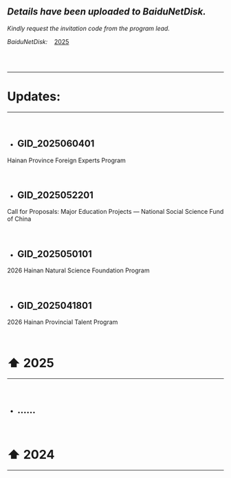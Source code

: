 <br>

## *Details have been uploaded to BaiduNetDisk.*
*Kindly request the invitation code from the program lead.*

*BaiduNetDisk:* &nbsp;&nbsp; [2025](https://pan.baidu.com/s/1G4tcjrjDohk6BQDTS79CYQ)

<br>
<br>

---

# Updates:

---

<br>

- ## GID_2025060401

Hainan Province Foreign Experts Program
  
<br>

- ## GID_2025052201

Call for Proposals: Major Education Projects — National Social Science Fund of China

<br>

- ## GID_2025050101

2026 Hainan Natural Science Foundation Program

<br>

- ## GID_2025041801

2026 Hainan Provincial Talent Program

<br>

# ⬆ 2025

---



<br>

- ## ......
<br>

# ⬆ 2024

---
